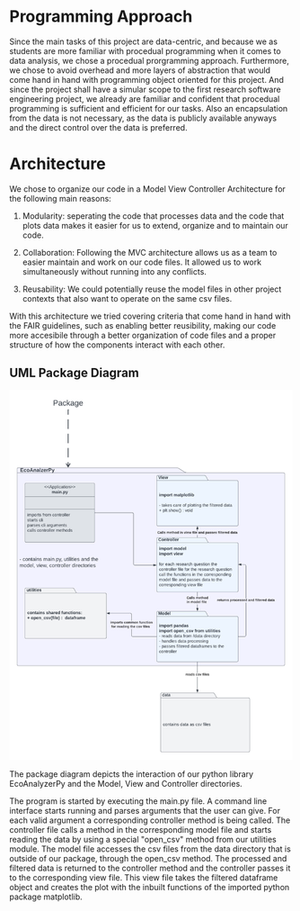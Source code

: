 # Programming Approach

Since the main tasks of this project are data-centric, and because we as students are more familiar with procedual programming when it comes to data analysis, we chose a procedual prorgramming approach.
Furthermore, we chose to avoid overhead and more layers of abstraction that would come hand in hand with programming object oriented for this project. 
And since the project shall have a simular scope to the first research software engineering project, we already are familiar and confident that procedual programming is sufficient and efficient for our tasks.
Also an encapsulation from the data is not necessary, as the data is publicly available anyways
and the direct control over the data is preferred. 

# Architecture

We chose to organize our code in a Model View Controller Architecture for the following main reasons:

1. Modularity: seperating the code that processes data and the code that plots data makes it easier for us to extend, organize and to maintain our code. 

2. Collaboration: Following the MVC architecture allows us as a team to easier maintain and work on our code files. It allowed us to work simultaneously without running into any conflicts.

3. Reusability: We could potentially reuse the model files in other project contexts that also want to operate on the same csv files.

With this architecture we tried covering criteria that come hand in hand with the FAIR guidelines, such as enabling better reusibility, making our code more accesibile through a better organization of code files and a proper structure of how the components interact with each other. 

## UML Package Diagram

![Package Architecture of EcoAnalyzerPy](/docs/EcoAnalyzerPy_Architecture_Package-Diagram.png "Package Architecture")

The package diagram depicts the interaction of our python library EcoAnalyzerPy and the Model, View and Controller directories.

The program is started by executing the main.py file. A command line interface starts running and parses arguments that the user can give. For each valid argument a corresponding controller method is being called. The controller file calls a method in the corresponding model file and starts reading the data by using a special "open_csv" method from our utilities module. The model file accesses the csv files from the data directory that is outside of our package, through the open_csv method. The processed and filtered data is returned to the controller method and the controller passes it to the corresponding view file. This view file takes the filtered dataframe object and creates the plot with the inbuilt functions of the imported python package matplotlib. 
